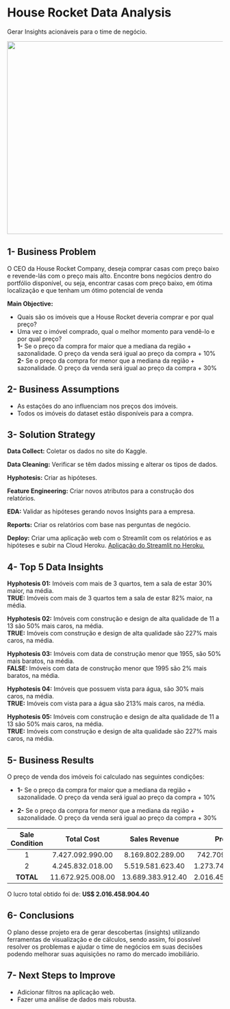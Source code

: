 # House Rocket Data Analysis
Gerar Insights acionáveis para o time de negócio.

<p align="center">
  <img  width="1000px" height="450" src="https://github.com/joaovitps/Data_Science_Projects/blob/main/House%20Rocket%20Analysis/image/houses.jpg">
</p>


## 1- Business Problem
O CEO da House Rocket Company, deseja comprar casas com preço baixo e revende-lás com o preço mais alto. Encontre bons negócios dentro do portfólio disponível, ou seja, encontrar casas com preço baixo, em ótima localização e que tenham um ótimo potencial de venda

**Main Objective:**
* Quais são os imóveis que a House Rocket deveria comprar e por qual preço?
* Uma vez o imóvel comprado, qual o melhor momento para vendê-lo e por qual preço?</br>
        **1-** Se o preço da compra for maior que a mediana da região + sazonalidade. O preço da venda será igual ao preço da compra + 10%</br>
        **2-** Se o preço da compra for menor que a mediana da região + sazonalidade. O preço da venda será igual ao preço da compra + 30%

## 2- Business Assumptions
* As estações do ano influenciam nos preços dos imóveis.
* Todos os imóveis do dataset estão disponíveis para a compra.

## 3- Solution Strategy
**Data Collect:** Coletar os dados no site do Kaggle.

**Data Cleaning:** Verificar se têm dados missing e alterar os tipos de dados.

**Hyphotesis:** Criar as hipóteses.

**Feature Engineering:** Criar novos atributos para a construção dos relatórios.

**EDA:** Validar as hipóteses gerando novos Insights para a empresa.

**Reports:** Criar os relatórios com base nas perguntas de negócio.

**Deploy:** Criar uma aplicação web com o Streamlit com os relatórios e as hipóteses e subir na Cloud Heroku. [Aplicação do Streamlit no Heroku.](https://houseanalyticssc30.herokuapp.com/)


## 4- Top 5 Data Insights

**Hyphotesis 01:** Imóveis com mais de 3 quartos, tem a sala de estar 30% maior, na média.</br>
**TRUE:** Imóveis com mais de 3 quartos tem a sala de estar 82% maior, na média.

**Hyphotesis 02:** Imóveis com construção e design de alta qualidade de 11 a 13 são 50% mais caros, na média.</br>
**TRUE:** Imóveis com construção e design de alta qualidade são 227% mais caros, na média.

**Hyphotesis 03:** Imóveis com data de construção menor que 1955, são 50% mais baratos, na média.</br>
**FALSE:** Imóveis com data de construção menor que 1995 são 2% mais baratos, na média.

**Hyphotesis 04:** Imóveis que possuem vista para água, são 30% mais caros, na média.</br>
**TRUE:** Imóveis com vista para a água são 213% mais caros, na média.

**Hyphotesis 05:** Imóveis com construção e design de alta qualidade de 11 a 13 são 50% mais caros, na média.</br>
**TRUE:** Imóveis com construção e design de alta qualidade são 227% mais caros, na média.

## 5- Business Results
O preço de venda dos imóveis foi calculado nas seguintes condições:

* **1-** Se o preço da compra for maior que a mediana da região + sazonalidade. O preço da venda será igual ao preço da compra + 10%
    
* **2-** Se o preço da compra for menor que a mediana da região + sazonalidade. O preço da venda será igual ao preço da compra + 30%


| Sale Condition | Total Cost | Sales Revenue  | Profit |
| :------------: | :--------: | :------------: | :-----: |
|1               |7.427.092.990.00	 |8.169.802.289.00 |742.709.299.00 |
| 2              | 4.245.832.018.00 | 5.519.581.623.40 | 1.273.749.605.40 |
| **TOTAL**      | 11.672.925.008.00 | 13.689.383.912.40 | 2.016.458.904.40 |


O lucro total obtido foi de: **US$ 2.016.458.904.40**

## 6- Conclusions
O plano desse projeto era de gerar descobertas (insights) utilizando ferramentas de visualização e de cálculos, sendo assim, foi possível resolver os problemas e ajudar o time de negócios em suas decisões podendo melhorar suas aquisições no ramo do mercado imobiliário.

## 7- Next Steps to Improve
* Adicionar filtros na aplicação web.
* Fazer uma análise de dados mais robusta.
